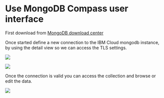 # Use MongoDB Compass user interface

First download from [MongoDB download center](https://www.mongodb.com/download-center/compass)

Once started define a new connection to the IBM Cloud mongodb instance, by using the detail view so we can access the TLS settings.

![](images/mongo-conn-1.png)

![](images/mongo-con-2.png)

Once the connection is valid you can access the collection and browse or edit the data.

![](images/mongo-collections.png)